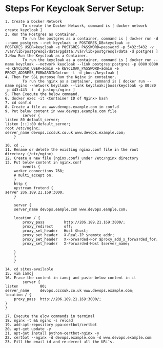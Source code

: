 # Steps For Keycloak Server Setup:

    1. Create a Docker Network
			To create the Docker Network, command is [ docker network create keycloak ]
    2. Run the Postgres as Container.
    		To run the postgres as a container, command is [ docker run -d --name postgres --net keycloak -e POSTGRES_DB=keycloak -e POSTGRES_USER=keycloak -e POSTGRES_PASSWORD=password -p 5432:5432 -v /var/lib/postgresql/data/pgdata:/var/lib/postgresql/data -d postgres ]
    3.Now Run the Keycloak as a Container.
    		To run the keycloak as a container, command is [ docker run --name keycloak --network keycloak --link postgres:postgres -p 8080:8080 -e KEYCLOAK_USER=admin -e KEYCLOAK_PASSWORD=admin -e PROXY_ADDRESS_FORWARDING=true -t -d jboss/keycloak ]
    4. Then for SSL purpose Run the Nginx in container.
    		To run the nginx as a container, command is [ docker run --name nginx --network keycloak --link keycloak:jboss/keycloak -p 80:80 -p 443:443 -t -d justops/nginx ]
    5. Then Execute the below command.
    6. docker exec -it <Container ID of Nginx> bash
    7. cd conf.d
    8. Create a file as www.devops.example.com in conf.d
    9. Put below content in www.devops.example.com file
    		server {
    listen 80 default_server;
    listen [::]:80 default_server;
    root /etc/nginx;
    server_name devops.cccsuk.co.uk www.devops.example.com;
        }
    
    10. cd ..
    11. Rename or delete the existing nginx.conf file in the root directory (/etc/nginx)
    12. Create a new file (nginx.conf) under /etc/nginx directory
    13. Put below content in nginx.conf
    		events {
        worker_connections 768;
        # multi_accept on;
        }
        http {
        upstream frotend {
    server 206.189.21.169:3000;
        }

        server {
        server_name devops.eample.com www.devops.eample.com;

        location / {
            proxy_pass         http://206.189.21.169:3000/;
            proxy_redirect     off;
            proxy_set_header   Host $host;
            proxy_set_header   X-Real-IP $remote_addr;
            proxy_set_header   X-Forwarded-For $proxy_add_x_forwarded_for;
            proxy_set_header   X-Forwarded-Host $server_name;

        }
        }
        }
        
    14. cd sites-available
    15. vim iamcj
    16. Erase the content in iamcj and paste below content in it
    		server {
    listen          80;
    server_name     devops.cccsuk.co.uk www.devops.example.com;
    location / {
        proxy_pass  http://206.189.21.169:3000/;
    }
    }
    
    17. Execute the elow commands in terminal
    18. nginx -t && nginx -s reload
    19. add-apt-repository ppa:certbot/certbot
    20. apt-get update -y
    21. apt-get install python-certbot-nginx -y
    22. certbot --nginx -d devops.example.com -d www.devops.example.com
    23. Fill the email id and re-derect all the URL’s.
	
